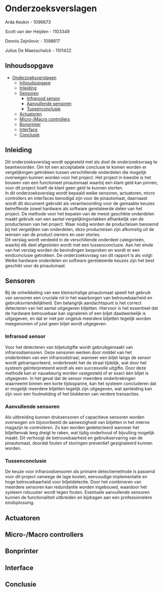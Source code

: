 # Onderzoeksverslagen

Arda Keskin - 1096673

Scott van der Heijden - 1103349

Dennis Zejnilovic - 1098617

Julius De Maesschalck - 1101422

## Inhoudsopgave

- [Onderzoeksverslagen](#onderzoeksverslagen)
  - [Inhoudsopgave](#inhoudsopgave)
  - [Inleiding](#inleiding)
  - [Sensoren](#sensoren)
    - [Infrarood sensor](#infrarood-sensor)
    - [Aanvullende sensoren](#aanvullende-sensoren)
    - [Tussenconclusie](#tussenconclusie)
  - [Actuatoren](#actuatoren)
  - [Micro-/Macro controllers](#micro-macro-controllers)
  - [Bonprinter](#bonprinter)
  - [Interface](#interface)
  - [Conclusie](#conclusie)

## Inleiding

Dit onderzoeksverslag wordt opgesteld met als doel de onderzoeksvraag te
beantwoorden. Om tot een acceptabele conclusie te komen worden er
vergelijkingen getrokken tussen verschillende onderdelen die mogelijk
overwegen kunnen worden voor het project. Het project in kwestie is het
bouwen van een functioneel pinautomaat waarbij een klant geld kan
pinnen, voor dit project hoeft de klant geen geld te kunnen storten.\
In dit onderzoeksverslag wordt bepaald welke sensoren, actuatoren, micro
controllers en interfaces benodigd zijn voor de pinautomaat, daarnaast
wordt dit document gebruikt als verantwoording voor de gemaakte keuzes
betreffende zowel hardware als software gerelateerde delen van het
project. De methode voor het bepalen van de meest geschikte onderdelen
maakt gebruik van een aantal vergelijkingsvlakken afhankelijk van de
producteisen van het project. Waar nodig worden de producteisen benoemd
bij het vergelijken van onderdelen, deze producteisen zijn afkomstig uit
de wensen van de product owners en user stories.\
Dit verslag wordt verdeeld in de verschillende onderdeel categorieën,
waarbij elk deel afgesloten wordt met een tussenconclusie. Aan het einde
van het verslag worden de bevindingen besproken en wordt er een
eindconclusie getrokken. De onderzoeksvraag van dit rapport is als
volgt: Welke hardware onderdelen en software gerelateerde keuzes zijn
het best geschikt voor de pinautomaat.

## Sensoren

Bij de ontwikkeling van een kleinschalige pinautomaat speelt het gebruik 
van sensoren een cruciale rol in het waarborgen van betrouwbaarheid en 
gebruiksvriendelijkheid. Een belangrijk aandachtspunt is het correct 
detecteren van het aantal uitgegeven biljetten. Hiervoor is het essentieel 
dat de hardware betrouwbaar kan signaleren of een biljet daadwerkelijk is 
uitgegeven, en dat er niet per ongeluk meerdere biljetten tegelijk worden 
meegenomen of juist geen biljet wordt uitgegeven.

### Infrarood sensor

Voor het detecteren van biljetuitgifte wordt gebruikgemaakt van 
infraroodsensoren. Deze sensoren werken door middel van het onderbreken 
van een infraroodstraal; wanneer een biljet langs de sensor wordt 
getransporteerd, onderbreekt het de straal tijdelijk, wat door het systeem 
geïnterpreteerd wordt als een succesvolle uitgifte. Door deze methode kan 
er nauwkeurig worden vastgesteld of er exact één biljet is uitgegeven. In 
het geval dat de sensor meerdere onderbrekingen waarneemt binnen een korte 
tijdsspanne, kan het systeem concluderen dat er mogelijk meerdere 
biljetten tegelijk zijn uitgegeven, wat aanleiding kan zijn voor een 
foutmelding of het blokkeren van verdere transacties.

### Aanvullende sensoren

Als uitbreiding kunnen druksensoren of capacitieve sensoren worden 
overwogen om bijvoorbeeld de aanwezigheid van biljetten in het interne 
magazijn te controleren. Zo kan worden gedetecteerd wanneer het 
biljettenvak leeg dreigt te raken, wat tijdig onderhoud of bijvulling 
mogelijk maakt. Dit verhoogt de betrouwbaarheid en gebruikservaring van de 
pinautomaat, doordat fouten of storingen preventief gesignaleerd kunnen 
worden.

### Tussenconclusie

De keuze voor infraroodsensoren als primaire detectiemethode is passend 
voor dit project vanwege de lage kosten, eenvoudige implementatie en hoge 
betrouwbaarheid voor biljetdetectie. Door het combineren van meerdere 
sensoren kan redundantie worden ingebouwd, waardoor het systeem robuuster 
wordt tegen fouten. Eventuele aanvullende sensoren kunnen de 
functionaliteit uitbreiden en bijdragen aan een professionelere 
eindoplossing.

## Actuatoren

## Micro-/Macro controllers

## Bonprinter

## Interface

## Conclusie